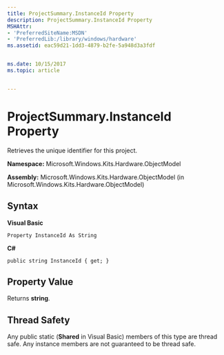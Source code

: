 ```yaml
---
title: ProjectSummary.InstanceId Property
description: ProjectSummary.InstanceId Property
MSHAttr:
- 'PreferredSiteName:MSDN'
- 'PreferredLib:/library/windows/hardware'
ms.assetid: eac59d21-1dd3-4879-b2fe-5a948d3a3fdf


ms.date: 10/15/2017
ms.topic: article


---
```


# ProjectSummary.InstanceId Property


Retrieves the unique identifier for this project.

**Namespace:** Microsoft.Windows.Kits.Hardware.ObjectModel

**Assembly:** Microsoft.Windows.Kits.Hardware.ObjectModel (in Microsoft.Windows.Kits.Hardware.ObjectModel)

## <span id="Syntax"></span><span id="syntax"></span><span id="SYNTAX"></span>Syntax


**Visual Basic**

`Property InstanceId As String`

**C#**

`public string InstanceId { get; }`

## <span id="Property_Value"></span><span id="property_value"></span><span id="PROPERTY_VALUE"></span>Property Value


Returns **string**.

## <span id="Thread_Safety"></span><span id="thread_safety"></span><span id="THREAD_SAFETY"></span>Thread Safety


Any public static (**Shared** in Visual Basic) members of this type are thread safe. Any instance members are not guaranteed to be thread safe.

 

 






